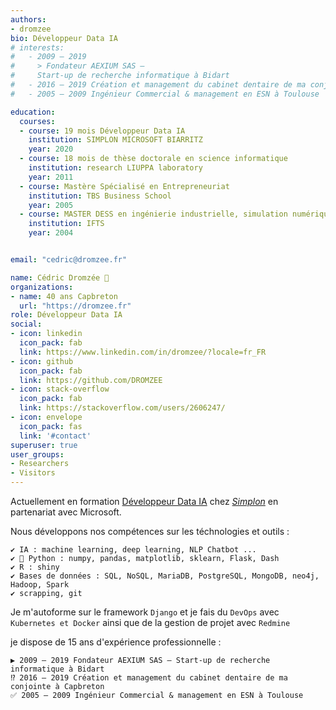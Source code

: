 ```yaml
---
authors:
- dromzee
bio: Développeur Data IA
# interests:
#   - ️2009 – 2019
#     > Fondateur AEXIUM SAS – 
#     Start-up de recherche informatique à Bidart
#   - 2016 – 2019 Création et management du cabinet dentaire de ma conjointe à Capbreton
#   - 2005 – 2009 Ingénieur Commercial & management en ESN à Toulouse

education:
  courses:
  - course: 19 mois Développeur Data IA
    institution: SIMPLON MICROSOFT BIARRITZ
    year: 2020
  - course: 18 mois de thèse doctorale en science informatique
    institution: research LIUPPA laboratory
    year: 2011
  - course: Mastère Spécialisé en Entrepreneuriat
    institution: TBS Business School
    year: 2005
  - course: MASTER DESS en ingénierie industrielle, simulation numérique
    institution: IFTS
    year: 2004


email: "cedric@dromzee.fr"

name: Cédric Dromzée 🚀
organizations:
- name: 40 ans Capbreton
  url: "https://dromzee.fr"
role: Développeur Data IA
social:
- icon: linkedin
  icon_pack: fab
  link: https://www.linkedin.com/in/dromzee/?locale=fr_FR
- icon: github
  icon_pack: fab
  link: https://github.com/DROMZEE
- icon: stack-overflow
  icon_pack: fab
  link: https://stackoverflow.com/users/2606247/
- icon: envelope
  icon_pack: fas
  link: '#contact'
superuser: true
user_groups:
- Researchers
- Visitors
---
```


Actuellement en formation [Développeur Data IA](https://simplon.co/ecoleia/) chez *[Simplon](https://simplon.co/ecoleia/)* en partenariat avec Microsoft. 

Nous développons nos compétences sur les téchnologies et outils :

    ✔ IA : machine learning, deep learning, NLP Chatbot ...
    ✔ 🐍 Python : numpy, pandas, matplotlib, sklearn, Flask, Dash
    ✔ R : shiny
    ✔ Bases de données : SQL, NoSQL, MariaDB, PostgreSQL, MongoDB, neo4j, Hadoop, Spark
    ✔ scrapping, git
    
Je m'autoforme sur le framework ```Django``` et je fais du ```DevOps``` avec ``Kubernetes et Docker`` ainsi que de la gestion de projet avec ```Redmine```

je dispose de 15 ans d'expérience professionnelle :

    ▶ ️2009 – 2019 Fondateur AEXIUM SAS – Start-up de recherche informatique à Bidart
    ⁉️ 2016 – 2019 Création et management du cabinet dentaire de ma conjointe à Capbreton
    ✅ 2005 – 2009 Ingénieur Commercial & management en ESN à Toulouse

